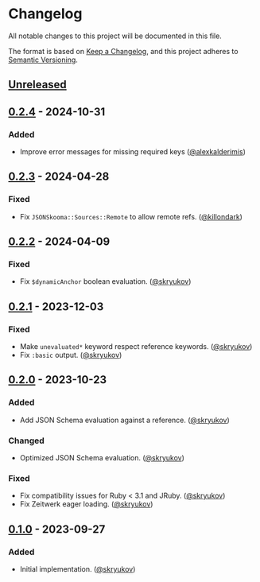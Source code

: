 # Changelog

All notable changes to this project will be documented in this file.

The format is based on [Keep a Changelog],
and this project adheres to [Semantic Versioning].

## [Unreleased]

## [0.2.4] - 2024-10-31

### Added

- Improve error messages for missing required keys ([@alexkalderimis])

## [0.2.3] - 2024-04-28

### Fixed

- Fix `JSONSkooma::Sources::Remote` to allow remote refs. ([@killondark])

## [0.2.2] - 2024-04-09

### Fixed

- Fix `$dynamicAnchor` boolean evaluation. ([@skryukov])

## [0.2.1] - 2023-12-03

### Fixed

- Make `unevaluated*` keyword respect reference keywords. ([@skryukov])
- Fix `:basic` output. ([@skryukov])

## [0.2.0] - 2023-10-23

### Added

- Add JSON Schema evaluation against a reference. ([@skryukov])

### Changed

- Optimized JSON Schema evaluation. ([@skryukov])

### Fixed

- Fix compatibility issues for Ruby < 3.1 and JRuby. ([@skryukov])
- Fix Zeitwerk eager loading. ([@skryukov])

## [0.1.0] - 2023-09-27

### Added

- Initial implementation. ([@skryukov])

[@alexkalderimis]: https://github.com/alexkalderimis
[@killondark]: https://github.com/killondark
[@skryukov]: https://github.com/skryukov

[Unreleased]: https://github.com/skryukov/json_skooma/compare/v0.2.4...HEAD
[0.2.4]: https://github.com/skryukov/json_skooma/compare/v0.2.3...v0.2.4
[0.2.3]: https://github.com/skryukov/json_skooma/compare/v0.2.2...v0.2.3
[0.2.2]: https://github.com/skryukov/json_skooma/compare/v0.2.1...v0.2.2
[0.2.1]: https://github.com/skryukov/json_skooma/compare/v0.2.0...v0.2.1
[0.2.0]: https://github.com/skryukov/json_skooma/compare/v0.1.0...v0.2.0
[0.1.0]: https://github.com/skryukov/json_skooma/commits/v0.1.0

[Keep a Changelog]: https://keepachangelog.com/en/1.0.0/
[Semantic Versioning]: https://semver.org/spec/v2.0.0.html
